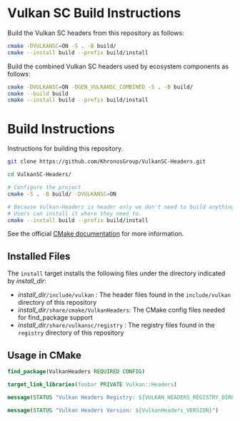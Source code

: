 # Vulkan SC Build Instructions

Build the Vulkan SC headers from this repository as follows:

```bash
cmake -DVULKANSC=ON -S . -B build/
cmake --install build --prefix build/install
```

Build the combined Vulkan SC headers used by ecosystem components as follows:
```bash
cmake -DVULKANSC=ON -DGEN_VULKANSC_COMBINED -S . -B build/
cmake --build build
cmake --install build --prefix build/install
```


# Build Instructions

Instructions for building this repository.

```bash
git clone https://github.com/KhronosGroup/VulkanSC-Headers.git

cd VulkanSC-Headers/

# Configure the project
cmake -S . -B build/ -DVULKANSC=ON

# Because Vulkan-Headers is header only we don't need to build anything.
# Users can install it where they need to.
cmake --install build --prefix build/install
```

See the official [CMake documentation](https://cmake.org/cmake/help/latest/index.html) for more information.

## Installed Files

The `install` target installs the following files under the directory
indicated by *install_dir*:

- *install_dir*`/include/vulkan` : The header files found in the
 `include/vulkan` directory of this repository
- *install_dir*`/share/cmake/VulkanHeaders`: The CMake config files needed
  for find_package support
- *install_dir*`/share/vulkansc/registry` : The registry files found in the
  `registry` directory of this repository

## Usage in CMake

```cmake
find_package(VulkanHeaders REQUIRED CONFIG)

target_link_libraries(foobar PRIVATE Vulkan::Headers)

message(STATUS "Vulkan Headers Registry: ${VULKAN_HEADERS_REGISTRY_DIRECTORY}")

message(STATUS "Vulkan Headers Version: ${VulkanHeaders_VERSION}")
```
